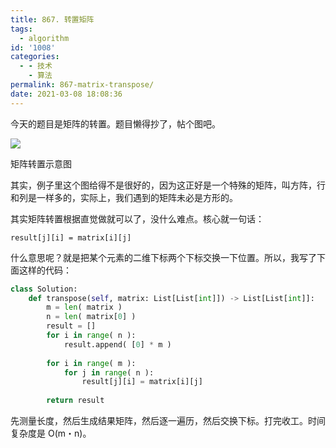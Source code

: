```yaml
---
title: 867. 转置矩阵
tags:
  - algorithm
id: '1008'
categories:
  - - 技术
    - 算法
permalink: 867-matrix-transpose/
date: 2021-03-08 18:08:36
---
```


今天的题目是矩阵的转置。题目懒得抄了，帖个图吧。

![](../images/2021/02/hint_transpose.png)

矩阵转置示意图

其实，例子里这个图给得不是很好的，因为这正好是一个特殊的矩阵，叫方阵，行和列是一样多的，实际上，我们遇到的矩阵未必是方形的。

其实矩阵转置根据直觉做就可以了，没什么难点。核心就一句话：

`result[j][i] = matrix[i][j]`

什么意思呢？就是把某个元素的二维下标两个下标交换一下位置。所以，我写了下面这样的代码：

```python
class Solution:
    def transpose(self, matrix: List[List[int]]) -> List[List[int]]:
        m = len( matrix )
        n = len( matrix[0] )
        result = []
        for i in range( n ):
            result.append( [0] * m )
        
        for i in range( m ):
            for j in range( n ):
                result[j][i] = matrix[i][j]
        
        return result
```

先测量长度，然后生成结果矩阵，然后逐一遍历，然后交换下标。打完收工。时间复杂度是 O(m・n)。